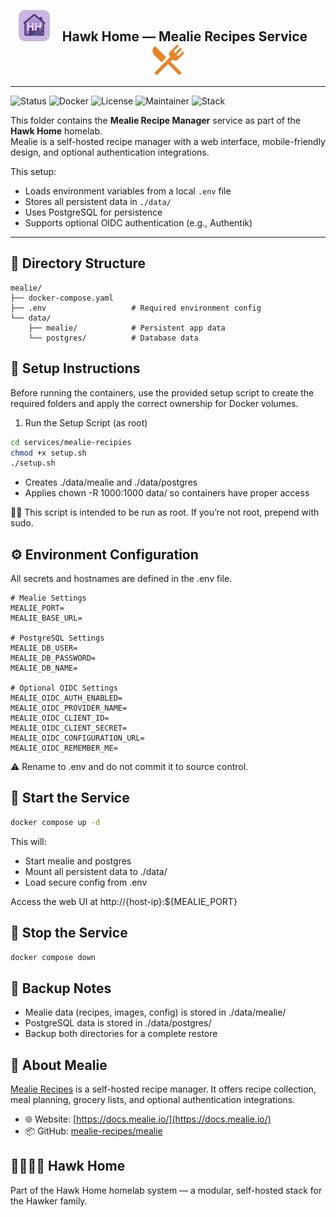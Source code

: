 <p align="center">
  <img src="../../../assets/img/hhlogo.png" alt="Hawk Home Logo" width="50" style="border-radius: 10px;" />
  &nbsp;&nbsp;&nbsp;
  <strong style="font-size: 1.5em;">Hawk Home — Mealie Recipes Service</strong>
  &nbsp;&nbsp;&nbsp;
  <img src="../../../assets/img/mealie-logo.png" alt="mealie Logo" width="50" style="border-radius: 12px;" />
</p>

---

![Status](https://img.shields.io/badge/status-active-success?style=flat-square)
![Docker](https://img.shields.io/badge/docker-ready-blue?style=flat-square)
![License](https://img.shields.io/badge/license-private-lightgrey?style=flat-square)
![Maintainer](https://img.shields.io/badge/maintainer-HawkerFamily-purple?style=flat-square)
![Stack](https://img.shields.io/badge/stack-Home-orange?style=flat-square)

This folder contains the **Mealie Recipe Manager** service as part of the **Hawk Home** homelab.  
Mealie is a self-hosted recipe manager with a web interface, mobile-friendly design, and optional authentication integrations.

This setup:
- Loads environment variables from a local `.env` file  
- Stores all persistent data in `./data/`  
- Uses PostgreSQL for persistence  
- Supports optional OIDC authentication (e.g., Authentik)  
---

## 📁 Directory Structure

```plaintext
mealie/
├── docker-compose.yaml
├── .env                   # Required environment config
└── data/
    ├── mealie/            # Persistent app data
    └── postgres/          # Database data
```

## 🔧 Setup Instructions

Before running the containers, use the provided setup script to create the required folders and apply the correct ownership for Docker volumes.

1. Run the Setup Script (as root)

```bash
cd services/mealie-recipies
chmod +x setup.sh
./setup.sh
```
- Creates ./data/mealie and ./data/postgres</br>
- Applies chown -R 1000:1000 data/ so containers have proper access

🧑‍💻 This script is intended to be run as root. If you’re not root, prepend with sudo.

## ⚙️ Environment Configuration

All secrets and hostnames are defined in the .env file.

```env
# Mealie Settings
MEALIE_PORT=
MEALIE_BASE_URL=

# PostgreSQL Settings
MEALIE_DB_USER=
MEALIE_DB_PASSWORD=
MEALIE_DB_NAME=

# Optional OIDC Settings
MEALIE_OIDC_AUTH_ENABLED=
MEALIE_OIDC_PROVIDER_NAME=
MEALIE_OIDC_CLIENT_ID=
MEALIE_OIDC_CLIENT_SECRET=
MEALIE_OIDC_CONFIGURATION_URL=
MEALIE_OIDC_REMEMBER_ME=
```
⚠️ Rename to .env and do not commit it to source control.

## 🚀 Start the Service

```bash
docker compose up -d
```
This will:

- Start mealie and postgres</br>
- Mount all persistent data to ./data/</br>
- Load secure config from .env</br>

Access the web UI at http://{host-ip}:${MEALIE_PORT}

## 🛑 Stop the Service
```bash
docker compose down
```

## 🔄 Backup Notes
- Mealie data (recipes, images, config) is stored in ./data/mealie/
- PostgreSQL data is stored in ./data/postgres/
- Backup both directories for a complete restore

## 🧠 About Mealie

[Mealie Recipes](https://docs.mealie.io/) is a self-hosted recipe manager.
It offers recipe collection, meal planning, grocery lists, and optional authentication integrations.

- 🌐 Website: [https://docs.mealie.io/](https://docs.mealie.io/)
- 📦 GitHub: [mealie-recipes/mealie](https://github.com/mealie-recipes/mealie)


## 👨‍👩‍👧‍👦 Hawk Home

Part of the Hawk Home homelab system — a modular, self-hosted stack for the Hawker family.